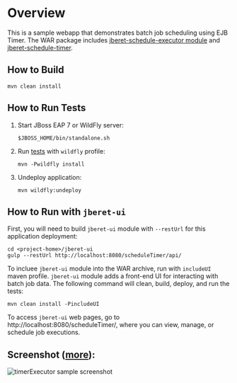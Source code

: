 # Overview

This is a sample webapp that demonstrates batch job scheduling using EJB Timer.
The WAR package includes [jberet-schedule-executor module](https://github.com/jberet/jsr352/tree/master/jberet-schedule/jberet-schedule-executor)
and [jberet-schedule-timer](https://github.com/jberet/jsr352/tree/master/jberet-schedule/jberet-schedule-timer).

## How to Build

    mvn clean install

## How to Run Tests

1. Start JBoss EAP 7 or WildFly server:
    
    ```
    $JBOSS_HOME/bin/standalone.sh
    ```
  
2. Run [tests](https://github.com/jberet/jsr352/blob/master/wildfly-jberet-samples/scheduleTimer/src/test/java/org/jberet/samples/wildfly/schedule/timer/ScheduleTimerIT.java)
    with `wildfly` profile:
    
    ```
    mvn -Pwildfly install
    ```
     
3. Undeploy application:
    
    ```
    mvn wildfly:undeploy
    ```
    
## How to Run with `jberet-ui`

 First, you will need to build `jberet-ui` module with `--restUrl` for this application deployment:
 
 ```
 cd <project-home>/jberet-ui
 gulp --restUrl http://localhost:8080/scheduleTimer/api/
 ```
 
 To incluee `jberet-ui` module into the WAR archive, run with `includeUI`
 maven profile. `jberet-ui` module adds a front-end UI for interacting with 
 batch job data. The following command will clean, build, deploy, and run the tests:
 
 ```
 mvn clean install -PincludeUI
 ```
 
 To access `jberet-ui` web pages, go to http://localhost:8080/scheduleTimer/, where you can 
 view, manage, or schedule job executions.
 
## Screenshot ([more](https://github.com/jberet/jsr352/issues/71#issuecomment-216072257)):

![timerExecutor sample screenshot](https://cloud.githubusercontent.com/assets/2079251/14944318/6edf9558-0fbd-11e6-95f2-efaf97e8706a.png)
